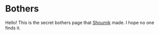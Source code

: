 # Bothers

Hello! This is the secret bothers page that [Shoumik](https://www.shoumik.xyz) made. I hope no one finds it.
